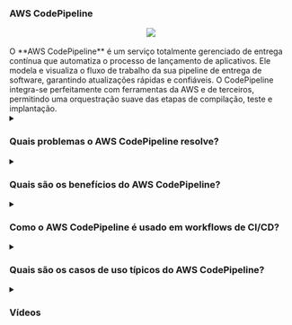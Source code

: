 ### AWS CodePipeline

<div align="center">
  <img src="https://cdn.hashnode.com/res/hashnode/image/upload/v1694450891473/a9e076b5-d23a-4785-a439-f81ede7b3c23.png?auto=compress,format&format=webp">
</div>
<br/>
O **AWS CodePipeline** é um serviço totalmente gerenciado de entrega contínua que automatiza o processo de lançamento de aplicativos. Ele modela e visualiza o fluxo de trabalho da sua pipeline de entrega de software, garantindo atualizações rápidas e confiáveis. O CodePipeline integra-se perfeitamente com ferramentas da AWS e de terceiros, permitindo uma orquestração suave das etapas de compilação, teste e implantação.

<details><summary><h3>Quais problemas o AWS CodePipeline resolve?</h3></summary>
<div align="center">
  <img src="https://cdn-icons-png.flaticon.com/512/4133/4133589.png" width="25%">
</div>  
O AWS CodePipeline resolve vários desafios críticos no processo de entrega de software, incluindo:

- **Lançamentos Manuais**: Elimina a necessidade de intervenções manuais, automatizando todo o processo de lançamento.
- **Workflows Inconsistentes**: Padroniza os fluxos de trabalho de CI/CD para uma entrega de software consistente e repetível.
- **Implantações Atrasadas**: Acelera o ciclo de lançamento ao automatizar cada etapa da pipeline.
- **Falta de Visibilidade**: Oferece rastreamento e monitoramento em tempo real do progresso da pipeline.

</details>
<details><summary><h3>Quais são os benefícios do AWS CodePipeline?</h3></summary>
<div align="center">
  <img src="https://cdn-icons-png.flaticon.com/512/3588/3588592.png" width="25%">
</div>  
Os principais benefícios do AWS CodePipeline incluem:

- **Serviço Totalmente Gerenciado**: Elimina a necessidade de manutenção de infraestrutura, permitindo que as equipes se concentrem no desenvolvimento.
- **Entrega Rápida**: Acelera o processo de lançamento ao automatizar todas as etapas da pipeline de CI/CD.
- **Integrações Flexíveis**: Funciona perfeitamente com serviços da AWS e ferramentas externas como GitHub, Jenkins e Bitbucket.
- **Cobrança Sob Demanda**: Cobra apenas pelo número de pipelines ativas, otimizando a eficiência de custos.

</details>
<details><summary><h3>Como o AWS CodePipeline é usado em workflows de CI/CD?</h3></summary>
<div align="center">
  <img src="https://cdn-icons-png.flaticon.com/512/1705/1705312.png" width="25%">
</div>  

O AWS CodePipeline orquestra as etapas de uma pipeline de CI/CD, automatizando os processos de compilação, teste e implantação. Quando integrado a serviços como CodeBuild e CodeDeploy, garante transições suaves entre as etapas. O CodePipeline pode disparar ações com base em alterações de código, tornando-o ideal para práticas ágeis de desenvolvimento.

</details>
<details><summary><h3>Quais são os casos de uso típicos do AWS CodePipeline?</h3></summary>
<div align="center">
  <img src="https://cdn-icons-png.flaticon.com/512/2833/2833807.png" width="25%">
</div>  
Casos de uso comuns do AWS CodePipeline incluem:

- **Entrega Contínua (CD)**: Automatização do processo de implantação em vários ambientes.
- **Pipelines Multi-Estágios**: Gerenciamento de estágios separados para desenvolvimento, testes e produção.
- **Integração com Controle de Versão**: Disparo de ações na pipeline com base em commits no CodeCommit, GitHub ou Bitbucket.
- **Testes e Monitoramento**: Execução de testes automatizados e monitoramento de resultados para garantir a qualidade antes da implantação.

</details>

<details><summary><h3>Vídeos</h3></summary>

  <div align="center">
    <a href="https://www.youtube.com/watch?v=qYfLTT5XhAU" target="_blank">
        <img width="640" height="360" src="https://i.ytimg.com/vi/qYfLTT5XhAU/hq720.jpg?sqp=-oaymwEnCNAFEJQDSFryq4qpAxkIARUAAIhCGAHYAQHiAQoIGBACGAY4AUAB&rs=AOn4CLA4XYPU3awRfTT0Sy1XcEksFMCcxg" alt="Watch Video" />
    </a>
  </div>
  <hr/>
  <div align="center">
    <a href="https://www.youtube.com/watch?v=2fftNe4GDMw" target="_blank">
        <img width="640" height="360" src="https://i.ytimg.com/vi/2fftNe4GDMw/hq720.jpg?sqp=-oaymwEnCNAFEJQDSFryq4qpAxkIARUAAIhCGAHYAQHiAQoIGBACGAY4AUAB&rs=AOn4CLDLmyV65bs2nh8wd9fFC22iORIQ6Q" alt="Watch Video" />
    </a>
  </div>

</details>
